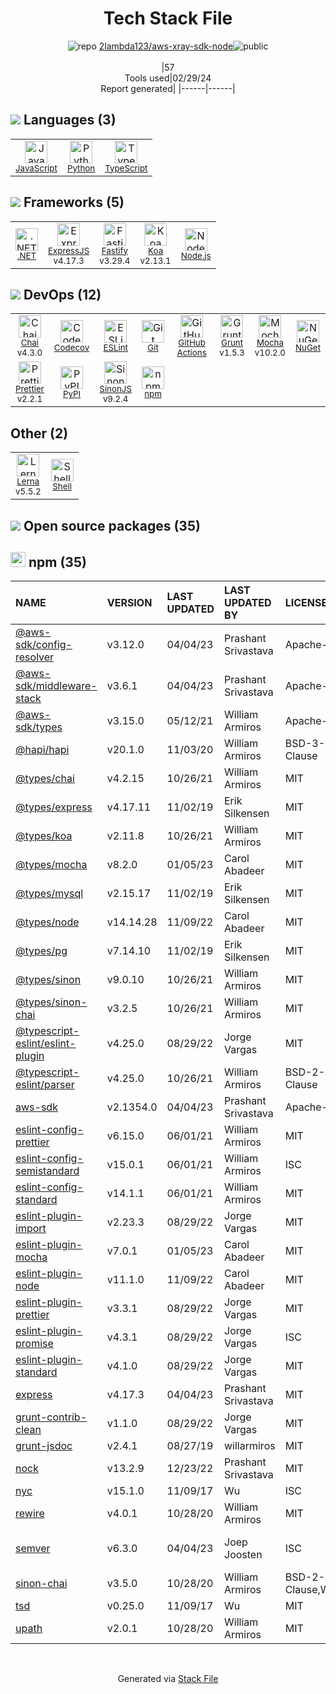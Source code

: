 <!--
&lt;--- Readme.md Snippet without images Start ---&gt;
## Tech Stack
2lambda123/aws-xray-sdk-node is built on the following main stack:

- [JavaScript](https://developer.mozilla.org/en-US/docs/Web/JavaScript) – Languages
- [Python](https://www.python.org) – Languages
- [TypeScript](http://www.typescriptlang.org) – Languages
- [.NET](http://www.microsoft.com/net/) – Frameworks (Full Stack)
- [ExpressJS](http://expressjs.com/) – Microframeworks (Backend)
- [Fastify](http://www.fastify.io/) – Microframeworks (Backend)
- [Koa](http://koajs.com/) – Microframeworks (Backend)
- [Node.js](http://nodejs.org/) – Frameworks (Full Stack)
- [Chai](http://chaijs.com/) – Javascript Testing Framework
- [Codecov](https://codecov.io/) – Code Coverage
- [ESLint](http://eslint.org/) – Code Review
- [GitHub Actions](https://github.com/features/actions) – Continuous Integration
- [Grunt](http://gruntjs.com/) – JS Build Tools / JS Task Runners
- [Mocha](http://mochajs.org/) – Javascript Testing Framework
- [Prettier](https://prettier.io/) – Code Review
- [SinonJS](http://sinonjs.org/) – Javascript Testing Framework
- [Lerna](https://lerna.js.org/) – Javascript Utilities & Libraries
- [Shell](https://en.wikipedia.org/wiki/Shell_script) – Shells

Full tech stack [here](/techstack.md)

&lt;--- Readme.md Snippet without images End ---&gt;

&lt;--- Readme.md Snippet with images Start ---&gt;
## Tech Stack
2lambda123/aws-xray-sdk-node is built on the following main stack:

- <img width='25' height='25' src='https://img.stackshare.io/service/1209/javascript.jpeg' alt='JavaScript'/> [JavaScript](https://developer.mozilla.org/en-US/docs/Web/JavaScript) – Languages
- <img width='25' height='25' src='https://img.stackshare.io/service/993/pUBY5pVj.png' alt='Python'/> [Python](https://www.python.org) – Languages
- <img width='25' height='25' src='https://img.stackshare.io/service/1612/bynNY5dJ.jpg' alt='TypeScript'/> [TypeScript](http://www.typescriptlang.org) – Languages
- <img width='25' height='25' src='https://img.stackshare.io/service/1014/IoPy1dce_400x400.png' alt='.NET'/> [.NET](http://www.microsoft.com/net/) – Frameworks (Full Stack)
- <img width='25' height='25' src='https://img.stackshare.io/service/1163/hashtag.png' alt='ExpressJS'/> [ExpressJS](http://expressjs.com/) – Microframeworks (Backend)
- <img width='25' height='25' src='https://img.stackshare.io/service/7609/24939410.png' alt='Fastify'/> [Fastify](http://www.fastify.io/) – Microframeworks (Backend)
- <img width='25' height='25' src='https://img.stackshare.io/service/1726/5055057.png' alt='Koa'/> [Koa](http://koajs.com/) – Microframeworks (Backend)
- <img width='25' height='25' src='https://img.stackshare.io/service/1011/n1JRsFeB_400x400.png' alt='Node.js'/> [Node.js](http://nodejs.org/) – Frameworks (Full Stack)
- <img width='25' height='25' src='https://img.stackshare.io/service/1725/chai.png' alt='Chai'/> [Chai](http://chaijs.com/) – Javascript Testing Framework
- <img width='25' height='25' src='https://img.stackshare.io/service/2673/Codecov_Mark_Circle_Pink.png' alt='Codecov'/> [Codecov](https://codecov.io/) – Code Coverage
- <img width='25' height='25' src='https://img.stackshare.io/service/3337/Q4L7Jncy.jpg' alt='ESLint'/> [ESLint](http://eslint.org/) – Code Review
- <img width='25' height='25' src='https://img.stackshare.io/service/11563/actions.png' alt='GitHub Actions'/> [GitHub Actions](https://github.com/features/actions) – Continuous Integration
- <img width='25' height='25' src='https://img.stackshare.io/service/845/falgg2jybmhgk16y62lr.png' alt='Grunt'/> [Grunt](http://gruntjs.com/) – JS Build Tools / JS Task Runners
- <img width='25' height='25' src='https://img.stackshare.io/service/832/mocha.png' alt='Mocha'/> [Mocha](http://mochajs.org/) – Javascript Testing Framework
- <img width='25' height='25' src='https://img.stackshare.io/service/7035/default_66f265943abed56bcdbfca1c866a4261b1fbb063.jpg' alt='Prettier'/> [Prettier](https://prettier.io/) – Code Review
- <img width='25' height='25' src='https://img.stackshare.io/service/3509/logo.png' alt='SinonJS'/> [SinonJS](http://sinonjs.org/) – Javascript Testing Framework
- <img width='25' height='25' src='https://img.stackshare.io/service/6207/OwqAUSQi_400x400.jpg' alt='Lerna'/> [Lerna](https://lerna.js.org/) – Javascript Utilities & Libraries
- <img width='25' height='25' src='https://img.stackshare.io/service/4631/default_c2062d40130562bdc836c13dbca02d318205a962.png' alt='Shell'/> [Shell](https://en.wikipedia.org/wiki/Shell_script) – Shells

Full tech stack [here](/techstack.md)

&lt;--- Readme.md Snippet with images End ---&gt;
-->
<div align="center">

# Tech Stack File
![](https://img.stackshare.io/repo.svg "repo") [2lambda123/aws-xray-sdk-node](https://github.com/2lambda123/aws-xray-sdk-node)![](https://img.stackshare.io/public_badge.svg "public")
<br/><br/>
|57<br/>Tools used|02/29/24 <br/>Report generated|
|------|------|
</div>

## <img src='https://img.stackshare.io/languages.svg'/> Languages (3)
<table><tr>
  <td align='center'>
  <img width='36' height='36' src='https://img.stackshare.io/service/1209/javascript.jpeg' alt='JavaScript'>
  <br>
  <sub><a href="https://developer.mozilla.org/en-US/docs/Web/JavaScript">JavaScript</a></sub>
  <br>
  <sub></sub>
</td>

<td align='center'>
  <img width='36' height='36' src='https://img.stackshare.io/service/993/pUBY5pVj.png' alt='Python'>
  <br>
  <sub><a href="https://www.python.org">Python</a></sub>
  <br>
  <sub></sub>
</td>

<td align='center'>
  <img width='36' height='36' src='https://img.stackshare.io/service/1612/bynNY5dJ.jpg' alt='TypeScript'>
  <br>
  <sub><a href="http://www.typescriptlang.org">TypeScript</a></sub>
  <br>
  <sub></sub>
</td>

</tr>
</table>

## <img src='https://img.stackshare.io/frameworks.svg'/> Frameworks (5)
<table><tr>
  <td align='center'>
  <img width='36' height='36' src='https://img.stackshare.io/service/1014/IoPy1dce_400x400.png' alt='.NET'>
  <br>
  <sub><a href="http://www.microsoft.com/net/">.NET</a></sub>
  <br>
  <sub></sub>
</td>

<td align='center'>
  <img width='36' height='36' src='https://img.stackshare.io/service/1163/hashtag.png' alt='ExpressJS'>
  <br>
  <sub><a href="http://expressjs.com/">ExpressJS</a></sub>
  <br>
  <sub>v4.17.3</sub>
</td>

<td align='center'>
  <img width='36' height='36' src='https://img.stackshare.io/service/7609/24939410.png' alt='Fastify'>
  <br>
  <sub><a href="http://www.fastify.io/">Fastify</a></sub>
  <br>
  <sub>v3.29.4</sub>
</td>

<td align='center'>
  <img width='36' height='36' src='https://img.stackshare.io/service/1726/5055057.png' alt='Koa'>
  <br>
  <sub><a href="http://koajs.com/">Koa</a></sub>
  <br>
  <sub>v2.13.1</sub>
</td>

<td align='center'>
  <img width='36' height='36' src='https://img.stackshare.io/service/1011/n1JRsFeB_400x400.png' alt='Node.js'>
  <br>
  <sub><a href="http://nodejs.org/">Node.js</a></sub>
  <br>
  <sub></sub>
</td>

</tr>
</table>

## <img src='https://img.stackshare.io/devops.svg'/> DevOps (12)
<table><tr>
  <td align='center'>
  <img width='36' height='36' src='https://img.stackshare.io/service/1725/chai.png' alt='Chai'>
  <br>
  <sub><a href="http://chaijs.com/">Chai</a></sub>
  <br>
  <sub>v4.3.0</sub>
</td>

<td align='center'>
  <img width='36' height='36' src='https://img.stackshare.io/service/2673/Codecov_Mark_Circle_Pink.png' alt='Codecov'>
  <br>
  <sub><a href="https://codecov.io/">Codecov</a></sub>
  <br>
  <sub></sub>
</td>

<td align='center'>
  <img width='36' height='36' src='https://img.stackshare.io/service/3337/Q4L7Jncy.jpg' alt='ESLint'>
  <br>
  <sub><a href="http://eslint.org/">ESLint</a></sub>
  <br>
  <sub></sub>
</td>

<td align='center'>
  <img width='36' height='36' src='https://img.stackshare.io/service/1046/git.png' alt='Git'>
  <br>
  <sub><a href="http://git-scm.com/">Git</a></sub>
  <br>
  <sub></sub>
</td>

<td align='center'>
  <img width='36' height='36' src='https://img.stackshare.io/service/11563/actions.png' alt='GitHub Actions'>
  <br>
  <sub><a href="https://github.com/features/actions">GitHub Actions</a></sub>
  <br>
  <sub></sub>
</td>

<td align='center'>
  <img width='36' height='36' src='https://img.stackshare.io/service/845/falgg2jybmhgk16y62lr.png' alt='Grunt'>
  <br>
  <sub><a href="http://gruntjs.com/">Grunt</a></sub>
  <br>
  <sub>v1.5.3</sub>
</td>

<td align='center'>
  <img width='36' height='36' src='https://img.stackshare.io/service/832/mocha.png' alt='Mocha'>
  <br>
  <sub><a href="http://mochajs.org/">Mocha</a></sub>
  <br>
  <sub>v10.2.0</sub>
</td>

<td align='center'>
  <img width='36' height='36' src='https://img.stackshare.io/service/2637/6I3oEOP4_400x400.jpg' alt='NuGet'>
  <br>
  <sub><a href="https://www.nuget.org/">NuGet</a></sub>
  <br>
  <sub></sub>
</td>

</tr>
<tr>
  <td align='center'>
  <img width='36' height='36' src='https://img.stackshare.io/service/7035/default_66f265943abed56bcdbfca1c866a4261b1fbb063.jpg' alt='Prettier'>
  <br>
  <sub><a href="https://prettier.io/">Prettier</a></sub>
  <br>
  <sub>v2.2.1</sub>
</td>

<td align='center'>
  <img width='36' height='36' src='https://img.stackshare.io/service/12572/-RIWgodF_400x400.jpg' alt='PyPI'>
  <br>
  <sub><a href="https://pypi.org/">PyPI</a></sub>
  <br>
  <sub></sub>
</td>

<td align='center'>
  <img width='36' height='36' src='https://img.stackshare.io/service/3509/logo.png' alt='SinonJS'>
  <br>
  <sub><a href="http://sinonjs.org/">SinonJS</a></sub>
  <br>
  <sub>v9.2.4</sub>
</td>

<td align='center'>
  <img width='36' height='36' src='https://img.stackshare.io/service/1120/lejvzrnlpb308aftn31u.png' alt='npm'>
  <br>
  <sub><a href="https://www.npmjs.com/">npm</a></sub>
  <br>
  <sub></sub>
</td>

</tr>
</table>

## Other (2)
<table><tr>
  <td align='center'>
  <img width='36' height='36' src='https://img.stackshare.io/service/6207/OwqAUSQi_400x400.jpg' alt='Lerna'>
  <br>
  <sub><a href="https://lerna.js.org/">Lerna</a></sub>
  <br>
  <sub>v5.5.2</sub>
</td>

<td align='center'>
  <img width='36' height='36' src='https://img.stackshare.io/service/4631/default_c2062d40130562bdc836c13dbca02d318205a962.png' alt='Shell'>
  <br>
  <sub><a href="https://en.wikipedia.org/wiki/Shell_script">Shell</a></sub>
  <br>
  <sub></sub>
</td>

</tr>
</table>


## <img src='https://img.stackshare.io/group.svg' /> Open source packages (35)</h2>

## <img width='24' height='24' src='https://img.stackshare.io/service/1120/lejvzrnlpb308aftn31u.png'/> npm (35)

|NAME|VERSION|LAST UPDATED|LAST UPDATED BY|LICENSE|VULNERABILITIES|
|:------|:------|:------|:------|:------|:------|
|[@aws-sdk/config-resolver](https://www.npmjs.com/@aws-sdk/config-resolver)|v3.12.0|04/04/23|Prashant Srivastava |Apache-2.0|N/A|
|[@aws-sdk/middleware-stack](https://www.npmjs.com/@aws-sdk/middleware-stack)|v3.6.1|04/04/23|Prashant Srivastava |Apache-2.0|N/A|
|[@aws-sdk/types](https://www.npmjs.com/@aws-sdk/types)|v3.15.0|05/12/21|William Armiros |Apache-2.0|N/A|
|[@hapi/hapi](https://www.npmjs.com/@hapi/hapi)|v20.1.0|11/03/20|William Armiros |BSD-3-Clause|N/A|
|[@types/chai](https://www.npmjs.com/@types/chai)|v4.2.15|10/26/21|William Armiros |MIT|N/A|
|[@types/express](https://www.npmjs.com/@types/express)|v4.17.11|11/02/19|Erik Silkensen |MIT|N/A|
|[@types/koa](https://www.npmjs.com/@types/koa)|v2.11.8|10/26/21|William Armiros |MIT|N/A|
|[@types/mocha](https://www.npmjs.com/@types/mocha)|v8.2.0|01/05/23|Carol Abadeer |MIT|N/A|
|[@types/mysql](https://www.npmjs.com/@types/mysql)|v2.15.17|11/02/19|Erik Silkensen |MIT|N/A|
|[@types/node](https://www.npmjs.com/@types/node)|v14.14.28|11/09/22|Carol Abadeer |MIT|N/A|
|[@types/pg](https://www.npmjs.com/@types/pg)|v7.14.10|11/02/19|Erik Silkensen |MIT|N/A|
|[@types/sinon](https://www.npmjs.com/@types/sinon)|v9.0.10|10/26/21|William Armiros |MIT|N/A|
|[@types/sinon-chai](https://www.npmjs.com/@types/sinon-chai)|v3.2.5|10/26/21|William Armiros |MIT|N/A|
|[@typescript-eslint/eslint-plugin](https://www.npmjs.com/@typescript-eslint/eslint-plugin)|v4.25.0|08/29/22|Jorge Vargas |MIT|N/A|
|[@typescript-eslint/parser](https://www.npmjs.com/@typescript-eslint/parser)|v4.25.0|10/26/21|William Armiros |BSD-2-Clause|N/A|
|[aws-sdk](https://www.npmjs.com/aws-sdk)|v2.1354.0|04/04/23|Prashant Srivastava |Apache-2.0|N/A|
|[eslint-config-prettier](https://www.npmjs.com/eslint-config-prettier)|v6.15.0|06/01/21|William Armiros |MIT|N/A|
|[eslint-config-semistandard](https://www.npmjs.com/eslint-config-semistandard)|v15.0.1|06/01/21|William Armiros |ISC|N/A|
|[eslint-config-standard](https://www.npmjs.com/eslint-config-standard)|v14.1.1|06/01/21|William Armiros |MIT|N/A|
|[eslint-plugin-import](https://www.npmjs.com/eslint-plugin-import)|v2.23.3|08/29/22|Jorge Vargas |MIT|N/A|
|[eslint-plugin-mocha](https://www.npmjs.com/eslint-plugin-mocha)|v7.0.1|01/05/23|Carol Abadeer |MIT|N/A|
|[eslint-plugin-node](https://www.npmjs.com/eslint-plugin-node)|v11.1.0|11/09/22|Carol Abadeer |MIT|N/A|
|[eslint-plugin-prettier](https://www.npmjs.com/eslint-plugin-prettier)|v3.3.1|08/29/22|Jorge Vargas |MIT|N/A|
|[eslint-plugin-promise](https://www.npmjs.com/eslint-plugin-promise)|v4.3.1|08/29/22|Jorge Vargas |ISC|N/A|
|[eslint-plugin-standard](https://www.npmjs.com/eslint-plugin-standard)|v4.1.0|08/29/22|Jorge Vargas |MIT|N/A|
|[express](https://www.npmjs.com/express)|v4.17.3|04/04/23|Prashant Srivastava |MIT|N/A|
|[grunt-contrib-clean](https://www.npmjs.com/grunt-contrib-clean)|v1.1.0|08/29/22|Jorge Vargas |MIT|N/A|
|[grunt-jsdoc](https://www.npmjs.com/grunt-jsdoc)|v2.4.1|08/27/19|willarmiros |MIT|N/A|
|[nock](https://www.npmjs.com/nock)|v13.2.9|12/23/22|Prashant Srivastava |MIT|N/A|
|[nyc](https://www.npmjs.com/nyc)|v15.1.0|11/09/17|Wu |ISC|N/A|
|[rewire](https://www.npmjs.com/rewire)|v4.0.1|10/28/20|William Armiros |MIT|N/A|
|[semver](https://www.npmjs.com/semver)|v6.3.0|04/04/23|Joep Joosten |ISC|[CVE-2022-25883](https://github.com/advisories/GHSA-c2qf-rxjj-qqgw) (Moderate)|
|[sinon-chai](https://www.npmjs.com/sinon-chai)|v3.5.0|10/28/20|William Armiros |BSD-2-Clause,WTFPL|N/A|
|[tsd](https://www.npmjs.com/tsd)|v0.25.0|11/09/17|Wu |MIT|N/A|
|[upath](https://www.npmjs.com/upath)|v2.0.1|10/28/20|William Armiros |MIT|N/A|

<br/>
<div align='center'>

Generated via [Stack File](https://github.com/marketplace/stack-file)
